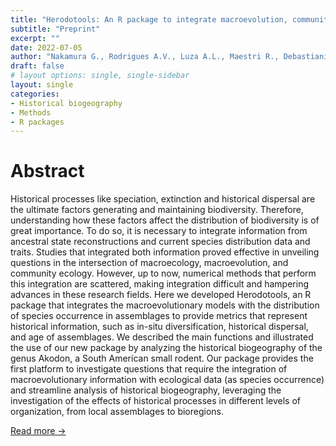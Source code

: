 ```yaml
---
title: "Herodotools: An R package to integrate macroevolution, community ecology,and biogeography"
subtitle: "Preprint"
excerpt: ""
date: 2022-07-05
author: "Nakamura G., Rodrigues A.V., Luza A.L., Maestri R., Debastiani, V.J. and Duarte L.D.S."
draft: false
# layout options: single, single-sidebar
layout: single
categories:
- Historical biogeography
- Methods
- R packages
---
```


# Abstract

Historical processes like speciation, extinction and historical dispersal are the ultimate factors generating and maintaining biodiversity. Therefore, understanding how these factors affect the distribution of biodiversity is of great importance. To do so, it is necessary to integrate information from ancestral state reconstructions and current species distribution data and traits. Studies that integrated both information proved effective in unveiling questions in the intersection of macroecology, macroevolution, and community ecology. However, up to now, numerical methods that perform this integration are scattered, making integration difficult and hampering advances in these research fields. Here we developed Herodotools, an R package that integrates the macroevolutionary models with the distribution of species occurrence in assemblages to provide metrics that represent historical information, such as in-situ diversification, historical dispersal, and age of assemblages. We described the main functions and illustrated the use of our new package by analyzing the historical biogeography of the genus Akodon, a South American small rodent. Our package provides the first platform to investigate questions that require the integration of macroevolutionary information with ecological data (as species occurrence) and streamline analysis of historical biogeography, leveraging the investigation of the effects of historical processes in different levels of organization, from local assemblages to bioregions.


[Read more ->](https://ecoevorxiv.org/2f6uk/)
